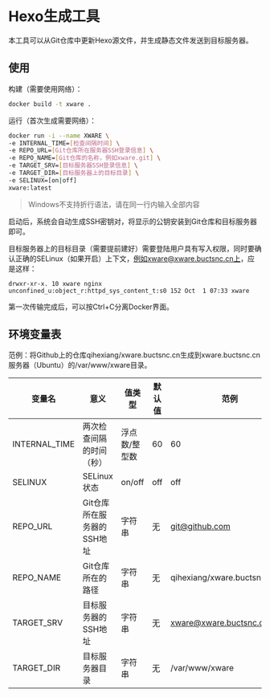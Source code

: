 # Hexo生成工具

本工具可以从Git仓库中更新Hexo源文件，并生成静态文件发送到目标服务器。

## 使用

构建（需要使用网络）：

```bash
docker build -t xware .
```

运行（首次生成需要网络）：

```bash
docker run -i --name XWARE \
-e INTERNAL_TIME=[检查间隔时间] \
-e REPO_URL=[Git仓库所在服务器SSH登录信息] \
-e REPO_NAME=[Git仓库的名称，例如xware.git] \
-e TARGET_SRV=[目标服务器SSH登录信息] \
-e TARGET_DIR=[目标服务器上的目标目录] \
-e SELINUX=[on|off]
xware:latest
```

> Windows不支持折行语法，请在同一行内输入全部内容

启动后，系统会自动生成SSH密钥对，将显示的公钥安装到Git仓库和目标服务器即可。

目标服务器上的目标目录（需要提前建好）需要登陆用户具有写入权限，同时要确认正确的SELinux（如果开启）上下文，例如xware@xware.buctsnc.cn上，应是这样：

```
drwxr-xr-x. 10 xware nginx unconfined_u:object_r:httpd_sys_content_t:s0 152 Oct  1 07:33 xware
```

第一次传输完成后，可以按Ctrl+C分离Docker界面。

## 环境变量表

范例：将Github上的仓库qihexiang/xware.buctsnc.cn生成到xware.buctsnc.cn服务器（Ubuntu）的/var/www/xware目录。

变量名|意义|值类型|默认值|范例
---|---|---|---|---
INTERNAL_TIME|两次检查间隔的时间（秒）|浮点数/整型数|60|60
SELINUX|SELinux状态|on/off|off|off
REPO_URL|Git仓库所在服务器的SSH地址|字符串|无|git@github.com
REPO_NAME|Git仓库所在的路径|字符串|无|qihexiang/xware.buctsnc.cn.git
TARGET_SRV|目标服务器的SSH地址|字符串|无|xware@xware.buctsnc.cn
TARGET_DIR|目标服务器目录|字符串|无|/var/www/xware
